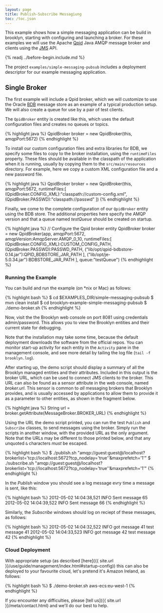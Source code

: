 ```yaml
---
layout: page
title: Publish-Subscribe Messagiung
toc: /toc.json
---
```


This example shows how a simple messaging application can be build in brooklyn, starting
with configuring and launching a broker. For these examples we will use the Apache
[Qpid](http://qpid.apache.org/) Java AMQP message broker and clients using the
[JMS](http://docs.oracle.com/javaee/6/tutorial/doc/bnceh.html) API. 

{% readj ../before-begin.include.md %}

The project ``examples/simple-messaging-pubsub`` includes a deployment descriptor for
our example messaging application.

## Single Broker

The first example will include a Qpid broker, which we will customize to use the Oracle
[BDB](http://www.oracle.com/technetwork/products/berkeleydb/overview/index.html) message
store as an example of a typical production setup. We will also create a queue
for use by a pair of test clients.

The ``QpidBroker`` entity is created like this, which uses the default configuration files
and creates no queues or topics.

{% highlight java %}
    QpidBroker broker = new QpidBroker(this, amqpPort:5672)
{% endhighlight %}

To install our custom configuration files and extra libraries for BDB, we specify some
files to copy to the broker installation, using the ``runtimeFiles`` property. These
files should be available in the classpath of the application when it is running, usually
by copying them to the ``src/main/resources`` directory. For example, here we copy a custom
XML configuration file and a new password file.

{% highlight java %}
    QpidBroker broker = new QpidBroker(this, amqpPort:5672,
        runtimeFiles:[ (QpidBroker.CONFIG_XML):"classpath://custom-config.xml",
                       (QpidBroker.PASSWD):"classpath://passwd" ])
{% endhighlight %}

Finally, we come to the complete configuration of our ``QpidBroker`` entity using
the BDB store. The additional properties here specify the AMQP version and that a queue
named _testQueue_ should be created on startup.

{% highlight java %}
    // Configure the Qpid broker entity
    QpidBroker broker = new QpidBroker(app,
        amqpPort:5672,
        amqpVersion:AmqpServer.AMQP_0_10,
        runtimeFiles:[ (QpidBroker.CONFIG_XML):CUSTOM_CONFIG_PATH,
                       (QpidBroker.PASSWD):PASSWD_PATH,
                       ("lib/opt/qpid-bdbstore-0.14.jar"):QPID_BDBSTORE_JAR_PATH ],
                       ("lib/opt/je-5.0.34.jar"):BDBSTORE_JAR_PATH ],
        queue:"testQueue")
{% endhighlight %}

### Running the Example

You can build and run the example (on *nix or Mac) as follows:

{% highlight bash %}
$ cd $EXAMPLES_DIR/simple-messaging-pubsub
$ mvn clean install
$ cd brooklyn-example-simple-messaging-pubsub
$ ./demo-broker.sh
{% endhighlight %}

Now, visit the the Brooklyn web console on port 8081 using credentials admin/password.
This allows you to view the Brooklyn entities and their current state for debugging.

Note that the installation may take some time, because the default deployment downloads
the software from the official repos.  You can monitor start-up activity for each entity
in the ``Activity`` pane in the management console, and see more detail by tailing the
log file (``tail -f brooklyn.log``).

After starting up, the demo script should display a summary of all the Brooklyn managed
entities and their attributes. Included in this output is the broker URL, which
can be used to connect JMS clients to the broker. This URL can also be found
as a sensor attribute in the web console, named _broker.url_. This sensor is
common to _all_ messaging brokers that Brooklyn provides, and is usually accessed
by applications to allow them to provide it as a parameter to other entities, as
shown in the fragment below.

{% highlight java %}
    String url = broker.getAttribute(MessageBroker.BROKER_URL)
{% endhighlight %}

Using the URL the demo script printed, you can run the test ``Publish`` and ``Subscribe``
classes, to send messages using the broker. Simply run the scripts in another window,
with the provided URL as the only argument. Note that the URLs may be different to those
printed below, and that any unquoted ``&`` characters *must* be escaped.

{% highlight bash %}
$ ./publish.sh "amqp://guest:guest@/localhost?brokerlist='tcp://localhost:5672?tcp_nodelay='true''&maxprefetch='1'"
$ ./subscribe.sh "amqp://guest:guest@/localhost?brokerlist='tcp://localhost:5672?tcp_nodelay='true''&maxprefetch='1'"
{% endhighlight %}

In the _Publish_ window you should see a log message evry time a message is sent, like this:

{% highlight bash %}
2012-05-02 14:04:38,521 INFO  Sent message 65
2012-05-02 14:04:39,522 INFO  Sent message 66
{% endhighlight %}

Similarly, the _Subscribe_ windows should log on reciept of these messages, as follows:

{% highlight bash %}
2012-05-02 14:04:32,522 INFO  got message 41 test message 41
2012-05-02 14:04:33,523 INFO  got message 42 test message 42
{% endhighlight %}

### Cloud Deployment

With appropriate setup (as described [here]({{ site.url }}/use/guide/management/index.html#startup-config)) 
this can also be deployed to your favourite cloud, let's pretend it's Amazon Ireland, as follows: 

{% highlight bash %}
$ ./demo-broker.sh aws-ecs:eu-west-1
{% endhighlight %}

If you encounter any difficulties, please [tell us]({{ site.url }}/meta/contact.html) and we'll do our best to help.
